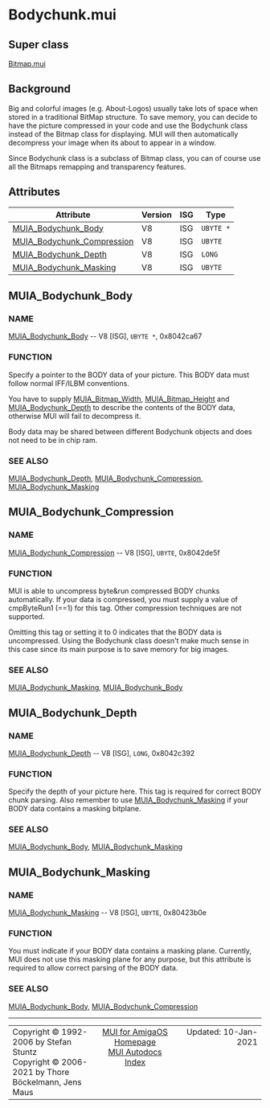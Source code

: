 # Bodychunk.mui
## Super class
[Bitmap.mui](MUI_Bitmap)
## Background
Big and colorful images (e.g. About-Logos) usually take lots of space when
stored in a traditional BitMap structure. To save memory, you can decide to
have the picture compressed in your code and use the Bodychunk class instead
of the Bitmap class for displaying. MUI will then automatically decompress
your image when its about to appear in a window.

Since Bodychunk class is a subclass of Bitmap class, you can of course use
all the Bitmaps remapping and transparency features.
## Attributes
Attribute|Version|ISG|Type
---------|-------|---|----
[MUIA_Bodychunk_Body](MUI_Bodychunk.md/#MUIA_Bodychunk_Body)|V8|ISG|`UBYTE *`
[MUIA_Bodychunk_Compression](MUI_Bodychunk.md/#MUIA_Bodychunk_Compression)|V8|ISG|`UBYTE`
[MUIA_Bodychunk_Depth](MUI_Bodychunk.md/#MUIA_Bodychunk_Depth)|V8|ISG|`LONG`
[MUIA_Bodychunk_Masking](MUI_Bodychunk.md/#MUIA_Bodychunk_Masking)|V8|ISG|`UBYTE`

## MUIA_Bodychunk_Body
### NAME
[MUIA_Bodychunk_Body](MUI_Bodychunk/#MUIA_Bodychunk_Body) -- V8 [ISG], `UBYTE *`, 0x8042ca67

### FUNCTION
Specify a pointer to the BODY data of your picture. This BODY data must
follow normal IFF/ILBM conventions.

You have to supply [MUIA_Bitmap_Width](MUI_Bitmap/#MUIA_Bitmap_Width), [MUIA_Bitmap_Height](MUI_Bitmap/#MUIA_Bitmap_Height) and
[MUIA_Bodychunk_Depth](MUI_Bodychunk/#MUIA_Bodychunk_Depth) to describe the contents of the BODY data, otherwise
MUI will fail to decompress it.

Body data may be shared between different Bodychunk objects and does not
need to be in chip ram.

### SEE ALSO
[MUIA_Bodychunk_Depth](MUI_Bodychunk/#MUIA_Bodychunk_Depth), [MUIA_Bodychunk_Compression](MUI_Bodychunk/#MUIA_Bodychunk_Compression), [MUIA_Bodychunk_Masking](MUI_Bodychunk/#MUIA_Bodychunk_Masking)

## MUIA_Bodychunk_Compression
### NAME
[MUIA_Bodychunk_Compression](MUI_Bodychunk/#MUIA_Bodychunk_Compression) -- V8 [ISG], `UBYTE`, 0x8042de5f

### FUNCTION
MUI is able to uncompress byte&run compressed BODY chunks automatically. If
your data is compressed, you must supply a value of cmpByteRun1 (==1) for
this tag. Other compression techniques are not supported.

Omitting this tag or setting it to 0 indicates that the BODY data is
uncompressed. Using the Bodychunk class doesn't make much sense in this case
since its main purpose is to save memory for big images.

### SEE ALSO
[MUIA_Bodychunk_Masking](MUI_Bodychunk/#MUIA_Bodychunk_Masking), [MUIA_Bodychunk_Body](MUI_Bodychunk/#MUIA_Bodychunk_Body)

## MUIA_Bodychunk_Depth
### NAME
[MUIA_Bodychunk_Depth](MUI_Bodychunk/#MUIA_Bodychunk_Depth) -- V8 [ISG], `LONG`, 0x8042c392

### FUNCTION
Specify the depth of your picture here. This tag is required for correct
BODY chunk parsing. Also remember to use [MUIA_Bodychunk_Masking](MUI_Bodychunk/#MUIA_Bodychunk_Masking) if your BODY
data contains a masking bitplane.

### SEE ALSO
[MUIA_Bodychunk_Body](MUI_Bodychunk/#MUIA_Bodychunk_Body), [MUIA_Bodychunk_Masking](MUI_Bodychunk/#MUIA_Bodychunk_Masking)

## MUIA_Bodychunk_Masking
### NAME
[MUIA_Bodychunk_Masking](MUI_Bodychunk/#MUIA_Bodychunk_Masking) -- V8 [ISG], `UBYTE`, 0x80423b0e

### FUNCTION
You must indicate if your BODY data contains a masking plane. Currently, MUI
does not use this masking plane for any purpose, but this attribute is
required to allow correct parsing of the BODY data.

### SEE ALSO
[MUIA_Bodychunk_Body](MUI_Bodychunk/#MUIA_Bodychunk_Body), [MUIA_Bodychunk_Compression](MUI_Bodychunk/#MUIA_Bodychunk_Compression)

----
<table class='compact' style='border: none; border-spacing: 0px; margin: 0px' width='100%'>
<tr>
<td style='text-align: left; vertical-align: top' width='33%'>Copyright &copy 1992-2006 by Stefan Stuntz<br>Copyright &copy 2006-2021 by Thore B&ouml;ckelmann, Jens Maus</TD>
<td style='text-align: center; vertical-align: top' width='33%'>
<a href=http://muidev.de>MUI for AmigaOS Homepage</a><br>
<a href=http://muidev.de/wiki/Documentation>MUI Autodocs Index</a>
</td>
<td style='text-align: right; vertical-align: top' width='33%'>Updated: 10-Jan-2021</td>
</tr>
</table>
